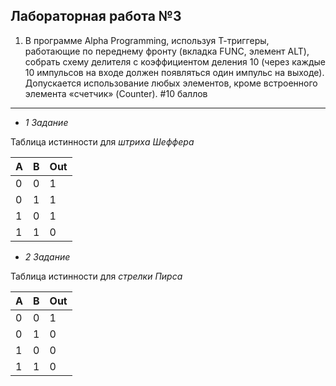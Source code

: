 ## Лабораторная работа №3 ##
1. В программе Alpha Programming, используя Т-триггеры, работающие по переднему фронту (вкладка FUNC, элемент ALT), собрать схему делителя с коэффициентом деления 10 (через каждые 10 импульсов на входе должен появляться один импульс на выходе). Допускается использование любых элементов, кроме встроенного элемента «счетчик» (Counter). #10 баллов


___

* _1 Задание_ 

Таблица истинности для *штриха Шеффера* 

| A | B |Out|
|---|---|---|
| 0 | 0 | 1 |
| 0 | 1 | 1 |
| 1 | 0 | 1 |
| 1 | 1 | 0 |


* _2 Задание_ 

Таблица истинности для *стрелки Пирса* 

| A | B |Out|
|---|---|---|
| 0 | 0 | 1 |
| 0 | 1 | 0 |
| 1 | 0 | 0 |
| 1 | 1 | 0 |
